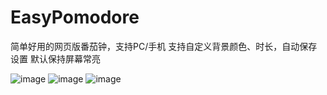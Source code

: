 # EasyPomodore
简单好用的网页版番茄钟，支持PC/手机
支持自定义背景颜色、时长，自动保存设置
默认保持屏幕常亮

![image](https://github.com/user-attachments/assets/6cdcc9a4-f714-4a8d-964b-ed4d4fb88983)
![image](https://github.com/user-attachments/assets/7f76752f-8d8d-4c12-9af5-a26d53aa0ded)
![image](https://github.com/user-attachments/assets/f751ba8f-e02d-41d8-a8d6-78be6852e785)
